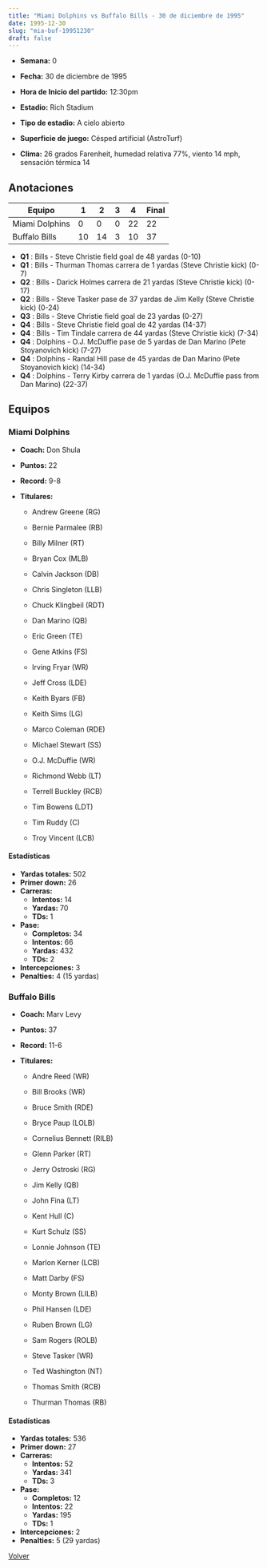 ```yaml
---
title: "Miami Dolphins vs Buffalo Bills - 30 de diciembre de 1995"
date: 1995-12-30
slug: "mia-buf-19951230"
draft: false
---
```


* **Semana:** 0
* **Fecha:** 30 de diciembre de 1995

* **Hora de Inicio del partido:** 12:30pm
* **Estadio:** Rich Stadium
* **Tipo de estadio:** A cielo abierto
* **Superficie de juego:** Césped artificial (AstroTurf)
* **Clima:** 26 grados Farenheit, humedad relativa 77%, viento 14 mph, sensación térmica 14





## Anotaciones
| Equipo | 1 | 2 | 3 | 4 | Final |
|--------|---|---|---|---|-------|
| Miami Dolphins  | 0 | 0 | 0 | 22  | 22 |
| Buffalo Bills  | 10 | 14 | 3 | 10  | 37 |
* **Q1** : Bills - Steve Christie field goal de 48 yardas (0-10)
* **Q1** : Bills - Thurman Thomas carrera de 1 yardas (Steve Christie kick) (0-7)
* **Q2** : Bills - Darick Holmes carrera de 21 yardas (Steve Christie kick) (0-17)
* **Q2** : Bills - Steve Tasker pase de 37 yardas de Jim Kelly (Steve Christie kick) (0-24)
* **Q3** : Bills - Steve Christie field goal de 23 yardas (0-27)
* **Q4** : Bills - Steve Christie field goal de 42 yardas (14-37)
* **Q4** : Bills - Tim Tindale carrera de 44 yardas (Steve Christie kick) (7-34)
* **Q4** : Dolphins - O.J. McDuffie pase de 5 yardas de Dan Marino (Pete Stoyanovich kick) (7-27)
* **Q4** : Dolphins - Randal Hill pase de 45 yardas de Dan Marino (Pete Stoyanovich kick) (14-34)
* **Q4** : Dolphins - Terry Kirby carrera de 1 yardas (O.J. McDuffie pass from Dan Marino) (22-37)


## Equipos


### Miami Dolphins
* **Coach:** Don Shula
* **Puntos:** 22
* **Record:** 9-8
* **Titulares:** 

  * Andrew Greene (RG) 

  * Bernie Parmalee (RB) 

  * Billy Milner (RT) 

  * Bryan Cox (MLB) 

  * Calvin Jackson (DB) 

  * Chris Singleton (LLB) 

  * Chuck Klingbeil (RDT) 

  * Dan Marino (QB) 

  * Eric Green (TE) 

  * Gene Atkins (FS) 

  * Irving Fryar (WR) 

  * Jeff Cross (LDE) 

  * Keith Byars (FB) 

  * Keith Sims (LG) 

  * Marco Coleman (RDE) 

  * Michael Stewart (SS) 

  * O.J. McDuffie (WR) 

  * Richmond Webb (LT) 

  * Terrell Buckley (RCB) 

  * Tim Bowens (LDT) 

  * Tim Ruddy (C) 

  * Troy Vincent (LCB) 

#### Estadísticas
* **Yardas totales:** 502
* **Primer down:** 26
* **Carreras:**
  * **Intentos:** 14
  * **Yardas:** 70
  * **TDs:** 1
* **Pase:**
  * **Completos:** 34
  * **Intentos:** 66
  * **Yardas:** 432
  * **TDs:** 2
* **Intercepciones:** 3
* **Penalties:** 4 (15 yardas)

### Buffalo Bills
* **Coach:** Marv Levy
* **Puntos:** 37
* **Record:** 11-6
* **Titulares:** 

  * Andre Reed (WR) 

  * Bill Brooks (WR) 

  * Bruce Smith (RDE) 

  * Bryce Paup (LOLB) 

  * Cornelius Bennett (RILB) 

  * Glenn Parker (RT) 

  * Jerry Ostroski (RG) 

  * Jim Kelly (QB) 

  * John Fina (LT) 

  * Kent Hull (C) 

  * Kurt Schulz (SS) 

  * Lonnie Johnson (TE) 

  * Marlon Kerner (LCB) 

  * Matt Darby (FS) 

  * Monty Brown (LILB) 

  * Phil Hansen (LDE) 

  * Ruben Brown (LG) 

  * Sam Rogers (ROLB) 

  * Steve Tasker (WR) 

  * Ted Washington (NT) 

  * Thomas Smith (RCB) 

  * Thurman Thomas (RB) 

#### Estadísticas
* **Yardas totales:** 536
* **Primer down:** 27
* **Carreras:**
  * **Intentos:** 52
  * **Yardas:** 341
  * **TDs:** 3
* **Pase:**
  * **Completos:** 12
  * **Intentos:** 22
  * **Yardas:** 195
  * **TDs:** 1
* **Intercepciones:** 2
* **Penalties:** 5 (29 yardas)


[Volver](/historia/1995)
